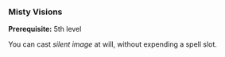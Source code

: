 ### Misty Visions
**Prerequisite:** 5th level

You can cast *silent image* at will, without expending a spell slot.
